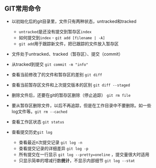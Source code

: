 ## GIT常用命令



- 以初始化后的git目录里，文件只有两种状态，untracked和tracked
  - `untracked`是还没有提交到暂存区`index`
  - 如何提交到`index`  - `git add [filename | -A]`
  - `git add`用于跟踪新文件，把已跟踪的文件放入暂存区 



- 文件处于untracked、tracked（暂存区）、提交（commit）

- 从tracked到提交  `git commit -m "info"`
- 查看当前修改了的文件和暂存区的差别 `git diff`
- 查看当前暂存区文件和上次提交版本的区别 `git diff --staged`
- 删除文件后，还要在git的暂存区删除（停止追踪）	`git rm file`
- 要从暂存区删除文件，以后不再追踪，但是在工作目录中不要删除。如一些log文件等。`git rm --cached`



- 查看工作区状态 `git status`



- 查看提交历史`git log `
  - 查看最近n次提交记录 `git log -n`
  - 查看提交记录的详细差异 `git log -p`
  - 所有提交在一行显示 `git log --pretty=oneline` ，提交量很大时适用
  - 只显示简单的增减行数**统计**，不显示内部细节 `git log --stat`